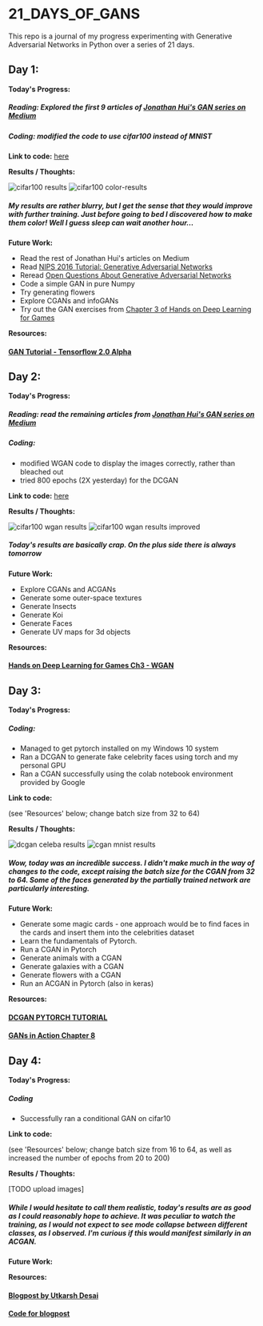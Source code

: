 # 21_DAYS_OF_GANS
This repo is a journal of my progress experimenting with Generative Adversarial Networks in Python over a series of 21 days.
## Day 1: 
**Today's Progress:**
##### Reading: Explored the first 9 articles of [Jonathan Hui's GAN series on Medium](https://medium.com/@jonathan_hui/gan-gan-series-2d279f906e7b)
##### Coding: modified the code to use cifar100 instead of MNIST

**Link to code:** [here](https://colab.research.google.com/drive/1v1cb2iYof5KSdbm6-j381csR1OCWtZaq)

**Results / Thoughts:**

![cifar100 results](https://raw.githubusercontent.com/aztecman/21_DAYS_OF_GANS/master/cifar100_400EPOCHS.png)
![cifar100 color-results](https://raw.githubusercontent.com/aztecman/21_DAYS_OF_GANS/master/day1_cifar100_400EPOCHS_color.png)

##### My results are rather blurry, but I get the sense that they would improve with further training. Just before going to bed I discovered how to make them color! Well I guess sleep can wait another hour...

**Future Work:**
- Read the rest of Jonathan Hui's articles on Medium
- Read [NIPS 2016 Tutorial: Generative Adversarial Networks](https://arxiv.org/abs/1701.00160)
- Reread [Open Questions About Generative Adversarial Networks](https://distill.pub/2019/gan-open-problems/)
- Code a simple GAN in pure Numpy
- Try generating flowers
- Explore CGANs and infoGANs
- Try out the GAN exercises from [Chapter 3 of Hands on Deep Learning for Games](https://github.com/PacktPublishing/Hands-On-Deep-Learning-for-Games/tree/master/Chapter03/Chapter_3)

**Resources:**
#### [GAN Tutorial - Tensorflow 2.0 Alpha](https://colab.research.google.com/github/tensorflow/docs/blob/master/site/en/r2/tutorials/generative/dcgan.ipynb)

## Day 2: 
**Today's Progress:**
##### Reading: read the remaining articles from [Jonathan Hui's GAN series on Medium](https://medium.com/@jonathan_hui/gan-gan-series-2d279f906e7b)
##### Coding: 
- modified WGAN code to display the images correctly, rather than bleached out
- tried 800 epochs (2X yesterday) for the DCGAN

**Link to code:** [here](https://colab.research.google.com/drive/1fMJKhZy788SMWKCdqemCNCXEC6qaVJ_u)

**Results / Thoughts:**

![cifar100 wgan results](https://raw.githubusercontent.com/aztecman/21_DAYS_OF_GANS/master/day2_wgan_cifar100_4000EPOCHS.png)
![cifar100 wgan results improved](https://raw.githubusercontent.com/aztecman/21_DAYS_OF_GANS/master/day2_wgan_cifar100_4000EPOCHS_color_adjusted.png)

##### Today's results are basically crap. On the plus side there is always tomorrow

**Future Work:**
- Explore CGANs and ACGANs
- Generate some outer-space textures
- Generate Insects
- Generate Koi
- Generate Faces
- Generate UV maps for 3d objects

**Resources:**
#### [Hands on Deep Learning for Games Ch3 - WGAN](https://github.com/PacktPublishing/Hands-On-Deep-Learning-for-Games/blob/master/Chapter03/Chapter_3/Chapter_3_3.py)

## Day 3: 
**Today's Progress:**
##### Coding: 
- Managed to get pytorch installed on my Windows 10 system
- Ran a DCGAN to generate fake celebrity faces using torch and my personal GPU
- Ran a CGAN successfully using the colab notebook environment provided by Google

**Link to code:** 

(see 'Resources' below; change batch size from 32 to 64)

**Results / Thoughts:**

![dcgan celeba results](https://raw.githubusercontent.com/aztecman/21_DAYS_OF_GANS/master/day3_celeba_fix.png)
![cgan mnist results](https://raw.githubusercontent.com/aztecman/21_DAYS_OF_GANS/master/day3_cgan_mnist.png)

##### Wow, today was an incredible success. I didn't make much in the way of changes to the code, except raising the batch size for the CGAN from 32 to 64. Some of the faces generated by the partially trained network are particularly interesting.

**Future Work:**
- Generate some magic cards - one approach would be to find faces in the cards and insert them into the celebrities dataset
- Learn the fundamentals of Pytorch.
- Run a CGAN in Pytorch
- Generate animals with a CGAN
- Generate galaxies with a CGAN
- Generate flowers with a CGAN
- Run an ACGAN in Pytorch (also in keras)

**Resources:**
#### [DCGAN PYTORCH TUTORIAL](https://pytorch.org/tutorials/beginner/dcgan_faces_tutorial.html)
#### [GANs in Action Chapter 8](https://colab.research.google.com/github/GANs-in-Action/gans-in-action/blob/master/chapter-8/Chapter_8_CGAN.ipynb)

## Day 4:
**Today's Progress:**
##### Coding
- Successfully ran a conditional GAN on cifar10

**Link to code:** 

(see 'Resources' below; change batch size from 16 to 64, as well as increased the number of epochs from 20 to 200)

**Results / Thoughts:**

[TODO upload images]

##### While I would hesitate to call them realistic, today's results are as good as I could reasonably  hope to achieve. It was peculiar to watch the training, as I would not expect to see mode collapse between different classes, as I observed. I'm curious if this would manifest similarly in an ACGAN.

**Future Work:**

**Resources:**
#### [Blogpost by Utkarsh Desai](https://medium.com/@utk.is.here/training-a-conditional-dc-gan-on-cifar-10-fce88395d610)
#### [Code for blogpost](https://colab.research.google.com/github/utkd/gans/blob/master/cifar10cgan.ipynb)
